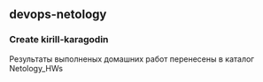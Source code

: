 ## devops-netology

### Create kirill-karagodin

Результаты выполненых домашних работ перенесены в каталог Netology_HWs
